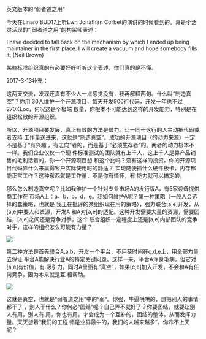     
英文版本的“弱者道之用”

今天在Linaro BUD17上听Lwn Jonathan Corbet的演讲的时候看到的。真是个活灵活现的“
弱者道之用”的构架师表述：

I have decided to fall back on the mechanism by which I ended up being
maintainer in the first place. I will create a vacuum and hope somebody fills
it. (Neil Brown)

某些标准组织真的有必要好好听听这个表述，你们真的是不懂。

2017-3-13补充：

这两天交流，发现还真有不少人一点感觉没有，我再解释两句。什么叫“制造真空”？你用
30人维护一个开源项目，每天开发900行代码，开发一年也不过270KLoc，何况这是个极端
数量，你根本不可能达到这样的开发能力，特别是在组织松散的开源组织。

所以，开源项目要发展，真正有效的方法是借力。让一同干这行的人主动把代码或者支持
工作量送进来，这就是“制造真空”。成功的开源项目（的动力来源）一定不是基于“有兴趣
，有志向”者的，而是基于“必须生存者”的。两者的动力根本不一样。我们企业仅仅一个硬
件标准测试的团队就有上千人，这上千人是靠产品销售的毛利活着的，你一个开源项目想
和这个比吗？没有这样的投资，你的开源项目代码靠什么来赢得客户实际使用时的舒适？
实现随便插什么硬件板卡，内存都能正常工作？这种东西就是工作量，不是你有情怀，有
能力就可以搞定的。

那么怎么制造真空呢？比如我维护一个针对专业市场A的发行版A，有5家设备提供商工作在
市场A上：a，b，c，d，e。我如何维护A呢？第一种策略（一般人会选择的蠢策略，也就是
我正在批评的某组织现在用的策略），强力联合[a,e]开发，从[a,e]中要人和资源，开发A
和A对[a,e]的适配。这种开发需要大量的资源，需要团结，[a,e]之间还是竞争对手，这个
联合组织一定程度上还是[a,e]内部团队的竞争对手，这样的组织怎么可能有力量？

![](_static/守弱1.png)

第二种方法是首先联合A,a,b，开发一个平台，不用花时间在c,d,e上，用全部力量去保证
平台A能解决行业A的特定关键问题。这样一来，平台A浑身毛病，但它对[a,e]有价值，有
吸引力。同时A里面有“真空”，如果[c,e]加入开发，不会和A有任何竞争，因为本来就是互
相帮助。

![](_static/守弱2.png)

这就是真空，也就是“弱者道之用”中的“弱”。你强，牛逼哄哄的，想把别人的事情都干了
，别人干什么？你何必“团结”呢？自己弄不就好了？你要团结，就要让别人有用，别人有
用，你也有用，才会成为一个互补的，团结的整体，从而发挥力量。天天想着“我们的工程
师是业界最牛的，我们的人越来越多”，你咋不上天呢？
